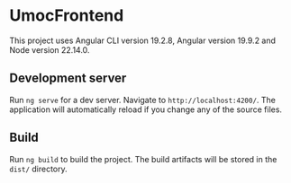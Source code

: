 # UmocFrontend

This project uses Angular CLI version 19.2.8, Angular version 19.9.2 and Node version 22.14.0.

## Development server

Run `ng serve` for a dev server. Navigate to `http://localhost:4200/`. The application will automatically reload if you change any of the source files.

## Build

Run `ng build` to build the project. The build artifacts will be stored in the `dist/` directory.
